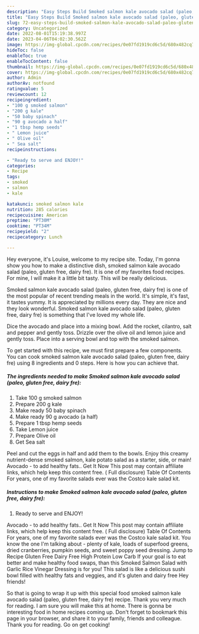 ```yaml
---
description: "Easy Steps Build Smoked salmon kale avocado salad (paleo, gluten free, dairy fre) the Delicious}"
title: "Easy Steps Build Smoked salmon kale avocado salad (paleo, gluten free, dairy fre) the Delicious}"
slug: 72-easy-steps-build-smoked-salmon-kale-avocado-salad-paleo-gluten-free-dairy-fre-the-delicious
category: Uncategorized
date: 2022-08-01T15:19:38.997Z
date: 2023-04-06T04:02:30.562Z
image: https://img-global.cpcdn.com/recipes/0e07fd1919cd6c5d/680x482cq70/smoked-salmon-kale-avocado-salad-paleo-gluten-free-dairy-fre-recipe-main-photo.jpg
hideToc: false
enableToc: true
enableTocContent: false
thumbnail: https://img-global.cpcdn.com/recipes/0e07fd1919cd6c5d/680x482cq70/smoked-salmon-kale-avocado-salad-paleo-gluten-free-dairy-fre-recipe-main-photo.jpg
cover: https://img-global.cpcdn.com/recipes/0e07fd1919cd6c5d/680x482cq70/smoked-salmon-kale-avocado-salad-paleo-gluten-free-dairy-fre-recipe-main-photo.jpg
author: Admin
authorAv: notfound
ratingvalue: 5
reviewcount: 12
recipeingredient:
- "100 g smoked salmon"
- "200 g kale"
- "50 baby spinach"
- "90 g avocado a half"
- "1 tbsp hemp seeds"
- " Lemon juice"
- " Olive oil"
- " Sea salt"
recipeinstructions:

- "Ready to serve and ENJOY!"
categories:
- Recipe
tags:
- smoked
- salmon
- kale

katakunci: smoked salmon kale 
nutrition: 285 calories
recipecuisine: American
preptime: "PT30M"
cooktime: "PT34M"
recipeyield: "2"
recipecategory: Lunch

---
```



Hey everyone, it's Louise, welcome to my recipe site. Today, I'm gonna show you how to make a distinctive dish, smoked salmon kale avocado salad (paleo, gluten free, dairy fre). It is one of my favorites food recipes. For mine, I will make it a little bit tasty. This will be really delicious.

Smoked salmon kale avocado salad (paleo, gluten free, dairy fre) is one of the most popular of recent trending meals in the world. It's simple, it's fast, it tastes yummy. It is appreciated by millions every day. They are nice and they look wonderful. Smoked salmon kale avocado salad (paleo, gluten free, dairy fre) is something that I've loved my whole life.

Dice the avocado and place into a mixing bowl. Add the rocket, cilantro, salt and pepper and gently toss. Drizzle over the olive oil and lemon juice and gently toss. Place into a serving bowl and top with the smoked salmon.


To get started with this recipe, we must first prepare a few components. You can cook smoked salmon kale avocado salad (paleo, gluten free, dairy fre) using 8 ingredients and 0 steps. Here is how you can achieve that.

<!--inarticleads1-->

##### The ingredients needed to make Smoked salmon kale avocado salad (paleo, gluten free, dairy fre):

1. Take 100 g smoked salmon
1. Prepare 200 g kale
1. Make ready 50 baby spinach
1. Make ready 90 g avocado (a half)
1. Prepare 1 tbsp hemp seeds
1. Take  Lemon juice
1. Prepare  Olive oil
1. Get  Sea salt


Peel and cut the eggs in half and add them to the bowls. Enjoy this creamy nutrient-dense smoked salmon, kale potato salad as a starter, side, or main! Avocado - to add healthy fats.. Get It Now This post may contain affiliate links, which help keep this content free. ( Full disclosure) Table Of Contents For years, one of my favorite salads ever was the Costco kale salad kit. 

<!--inarticleads2-->

##### Instructions to make Smoked salmon kale avocado salad (paleo, gluten free, dairy fre):


1. Ready to serve and ENJOY!

Avocado - to add healthy fats.. Get It Now This post may contain affiliate links, which help keep this content free. ( Full disclosure) Table Of Contents For years, one of my favorite salads ever was the Costco kale salad kit. You know the one I&#39;m talking about - plenty of kale, loads of superfood greens, dried cranberries, pumpkin seeds, and sweet poppy seed dressing. Jump to Recipe Gluten Free Dairy Free High Protein Low Carb If your goal is to eat better and make healthy food swaps, than this Smoked Salmon Salad with Garlic Rice Vinegar Dressing is for you! This salad is like a delicious sushi bowl filled with healthy fats and veggies, and it&#39;s gluten and dairy free Hey friends! 

So that is going to wrap it up with this special food smoked salmon kale avocado salad (paleo, gluten free, dairy fre) recipe. Thank you very much for reading. I am sure you will make this at home. There is gonna be interesting food in home recipes coming up. Don't forget to bookmark this page in your browser, and share it to your family, friends and colleague. Thank you for reading. Go on get cooking!
